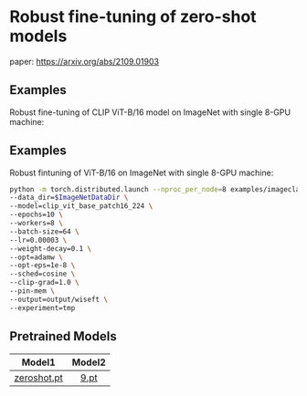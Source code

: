 # Robust fine-tuning of zero-shot models

paper: https://arxiv.org/abs/2109.01903

## Examples

Robust fine-tuning of CLIP ViT-B/16 model on ImageNet with single 8-GPU machine:

## Examples

Robust fintuning of ViT-B/16 on ImageNet with single 8-GPU machine:

```bash
python -m torch.distributed.launch --nproc_per_node=8 examples/imageclassification/imagenet/wiseft/main.py \
--data_dir=$ImageNetDataDir \
--model=clip_vit_base_patch16_224 \
--epochs=10 \
--workers=8 \
--batch-size=64 \
--lr=0.00003 \
--weight-decay=0.1 \
--opt=adamw \
--opt-eps=1e-8 \
--sched=cosine \
--clip-grad=1.0 \
--pin-mem \
--output=output/wiseft \
--experiment=tmp
```

## Pretrained Models
| Model1 | Model2 |
| :----: | :----: |
| [zeroshot.pt](http://alisec-competition.oss-cn-shanghai.aliyuncs.com/xiaofeng/easy_robust/benchmark_models/ours/examples/wiseft/zero_shot.pt) | [9.pt](http://alisec-competition.oss-cn-shanghai.aliyuncs.com/xiaofeng/easy_robust/benchmark_models/ours/examples/wiseft/9.pt) |